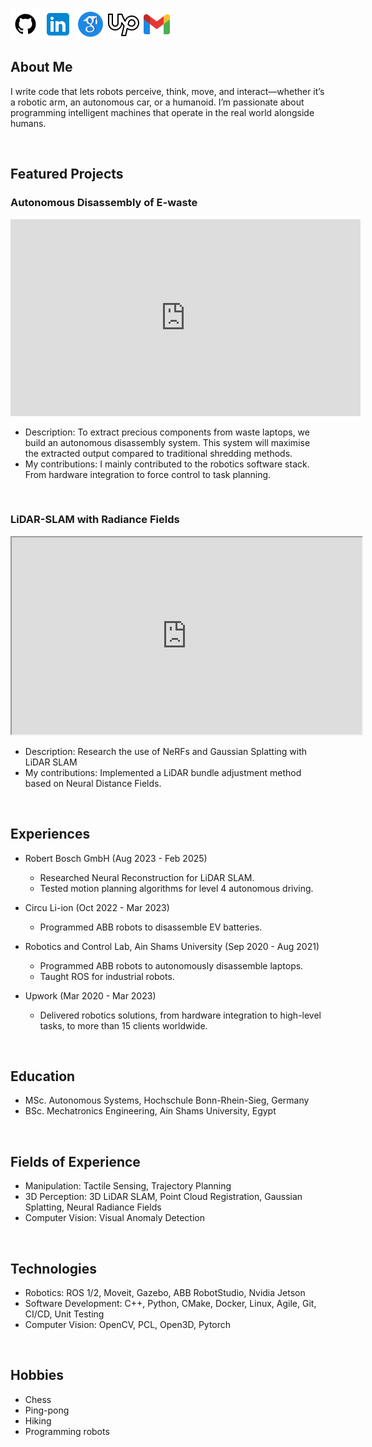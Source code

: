 [![Github](icons/github.png)](https://github.com/AbdElRahmanFarhan) [![Linkedin](icons/linkedin.png)](https://www.linkedin.com/in/abdelrahman-farhan-34916814a/) [![scholar](icons/scholar.png)](https://scholar.google.com/citations?hl=en&user=SLBDzBsAAAAJ) [![Github](icons/upwork.png)](https://www.upwork.com/freelancers/~0132b997a49fc109e7) [![Email](icons/email.png)](mailto:abdelrahman.farhan1996@gmail.com) 

## About Me
I write code that lets robots perceive, think, move, and interact—whether it’s a robotic arm, an autonomous car, or a humanoid. I’m passionate about programming intelligent machines that operate in the real world alongside humans.


&nbsp;


## Featured Projects

### Autonomous Disassembly of E-waste

<!--
<iframe width="560" height="315" src="https://www.youtube.com/embed/DrsZcyIvMZc" 
title="E-waste" frameborder="0" allow="accelerometer; autoplay; clipboard-write; encrypted-media; gyroscope; picture-in-picture" 
allowfullscreen></iframe>
-->

<iframe width="560" height="315" src="https://www.youtube.com/embed/62MTDgTppc8" 
title="E-waste" frameborder="0" allow="accelerometer; autoplay; clipboard-write; encrypted-media; gyroscope; picture-in-picture" 
allowfullscreen></iframe>

* Description: To extract precious components from waste laptops, we build an autonomous disassembly system. This system will maximise the extracted output compared to traditional shredding methods.
* My contributions: I mainly contributed to the robotics software stack. From hardware integration to force control to task planning.


&nbsp;

### LiDAR-SLAM with Radiance Fields
<iframe src="https://drive.google.com/file/d/1eoNPhTmsV6DeehVJ_K99gvGUSCbHaalJ/preview" width="560" height="315" allow="autoplay"></iframe>

* Description: Research the use of NeRFs and Gaussian Splatting with LiDAR SLAM
* My contributions: Implemented a LiDAR bundle adjustment method based on Neural Distance Fields.
<!--
### Visual Anomaly Detection for Industrial Inspection
<iframe src="https://drive.google.com/file/d/18piHPMOHiVuw4_q67KtvMg55_synpeVa/preview" width="560" height="315" allow="autoplay"></iframe>
-->
&nbsp;


## Experiences
* Robert Bosch GmbH (Aug 2023 - Feb 2025) 
  * Researched Neural Reconstruction for LiDAR SLAM.
  * Tested motion planning algorithms for level 4 autonomous driving.
    
* Circu Li-ion (Oct 2022 - Mar 2023) 
  * Programmed ABB robots to disassemble EV batteries.

    
* Robotics and Control Lab, Ain Shams University (Sep 2020 - Aug 2021) 
  * Programmed ABB robots to autonomously disassemble laptops.
  * Taught ROS for industrial robots.
    
* Upwork (Mar 2020 - Mar 2023) 
  * Delivered robotics solutions, from hardware integration to high-level tasks, to more than 15 clients worldwide.

&nbsp;

## Education
* MSc. Autonomous Systems, Hochschule Bonn-Rhein-Sieg, Germany
* BSc. Mechatronics Engineering, Ain Shams University, Egypt

&nbsp;


## Fields of Experience
* Manipulation: Tactile Sensing, Trajectory Planning
* 3D Perception: 3D LiDAR SLAM, Point Cloud Registration, Gaussian Splatting, Neural Radiance Fields
* Computer Vision: Visual Anomaly Detection

&nbsp;

## Technologies
* Robotics: ROS 1/2, Moveit, Gazebo, ABB RobotStudio, Nvidia Jetson
* Software Development: C++, Python, CMake, Docker, Linux, Agile, Git, CI/CD, Unit Testing
* Computer Vision: OpenCV, PCL, Open3D, Pytorch

  
&nbsp;

## Hobbies
* Chess
* Ping-pong
* Hiking
* Programming robots
